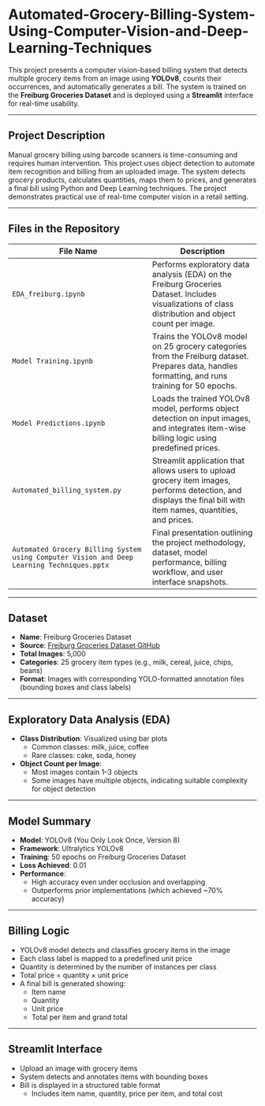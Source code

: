 # Automated-Grocery-Billing-System-Using-Computer-Vision-and-Deep-Learning-Techniques
This project presents a computer vision-based billing system that detects multiple grocery items from an image using **YOLOv8**, counts their occurrences, and automatically generates a bill. The system is trained on the **Freiburg Groceries Dataset** and is deployed using a **Streamlit** interface for real-time usability.

---

## Project Description

Manual grocery billing using barcode scanners is time-consuming and requires human intervention. This project uses object detection to automate item recognition and billing from an uploaded image. The system detects grocery products, calculates quantities, maps them to prices, and generates a final bill using Python and Deep Learning techniques. The project demonstrates practical use of real-time computer vision in a retail setting.

---

## Files in the Repository

| File Name                                                   | Description |
|--------------------------------------------------------------|-------------|
| `EDA_freiburg.ipynb`                                        | Performs exploratory data analysis (EDA) on the Freiburg Groceries Dataset. Includes visualizations of class distribution and object count per image. |
| `Model Training.ipynb`                                      | Trains the YOLOv8 model on 25 grocery categories from the Freiburg dataset. Prepares data, handles formatting, and runs training for 50 epochs. |
| `Model Predictions.ipynb`                                           | Loads the trained YOLOv8 model, performs object detection on input images, and integrates item-wise billing logic using predefined prices. |
| `Automated_billing_system.py`                                | Streamlit application that allows users to upload grocery item images, performs detection, and displays the final bill with item names, quantities, and prices. |
| `Automated Grocery Billing System using Computer Vision and Deep Learning Techniques.pptx` | Final presentation outlining the project methodology, dataset, model performance, billing workflow, and user interface snapshots. |

---

## Dataset

- **Name**: Freiburg Groceries Dataset  
- **Source**: [Freiburg Groceries Dataset GitHub](https://github.com/PhilJd/freiburg_groceries_dataset)  
- **Total Images**: 5,000  
- **Categories**: 25 grocery item types (e.g., milk, cereal, juice, chips, beans)  
- **Format**: Images with corresponding YOLO-formatted annotation files (bounding boxes and class labels)

---

## Exploratory Data Analysis (EDA)

- **Class Distribution**: Visualized using bar plots
  - Common classes: milk, juice, coffee
  - Rare classes: cake, soda, honey
- **Object Count per Image**:
  - Most images contain 1–3 objects
  - Some images have multiple objects, indicating suitable complexity for object detection

---

## Model Summary

- **Model**: YOLOv8 (You Only Look Once, Version 8)
- **Framework**: Ultralytics YOLOv8
- **Training**: 50 epochs on Freiburg Groceries Dataset
- **Loss Achieved**: 0.01
- **Performance**:
  - High accuracy even under occlusion and overlapping
  - Outperforms prior implementations (which achieved ~70% accuracy)

---

## Billing Logic

- YOLOv8 model detects and classifies grocery items in the image
- Each class label is mapped to a predefined unit price
- Quantity is determined by the number of instances per class
- Total price = quantity × unit price
- A final bill is generated showing:
  - Item name
  - Quantity
  - Unit price
  - Total per item and grand total

---

## Streamlit Interface

- Upload an image with grocery items
- System detects and annotates items with bounding boxes
- Bill is displayed in a structured table format
  - Includes item name, quantity, price per item, and total cost
